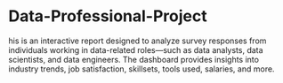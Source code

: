 # Data-Professional-Project
his is an interactive report designed to analyze survey responses from individuals working in data-related roles—such as data analysts, data scientists, and data engineers. The dashboard provides insights into industry trends, job satisfaction, skillsets, tools used, salaries, and more.
